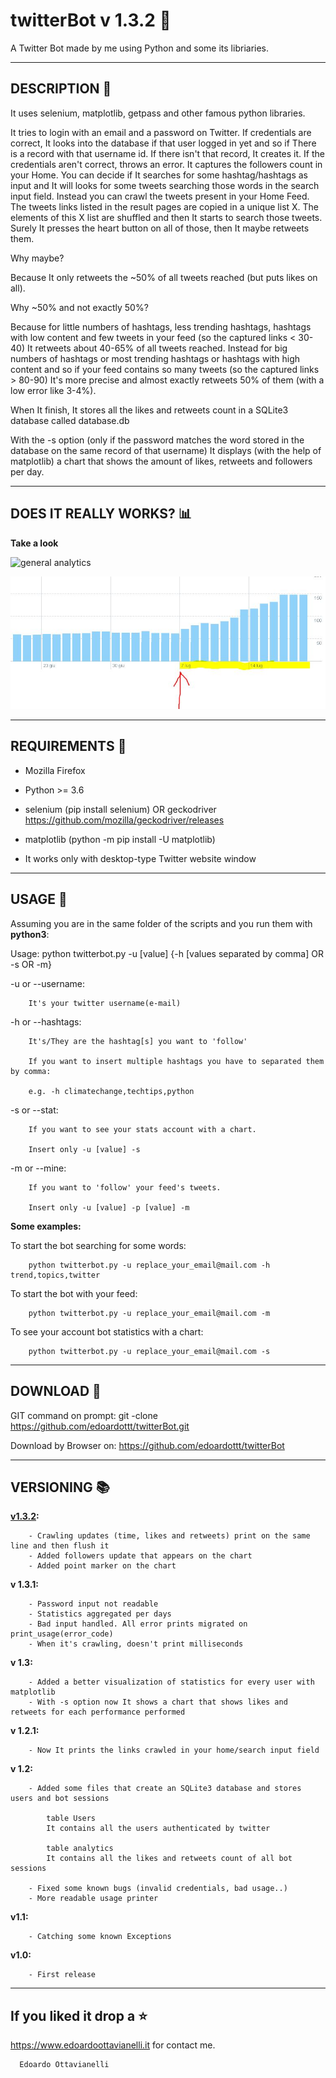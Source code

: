 # twitterBot v 1.3.2 🤖
A Twitter Bot made by me using Python and some its libriaries.

-------------------------------------------------
DESCRIPTION 🔦 
-------------------------------------------------

It uses selenium, matplotlib, getpass and other famous python libraries.

It tries to login with an email and a password on Twitter. If credentials are correct, It looks into the database if that user logged in yet and so if There is a record with that username id.
If there isn't that record, It creates it.
If the credentials aren't correct, throws an error.
It captures the followers count in your Home.
You can decide if It searches for some hashtag/hashtags as input and It will looks for
some tweets searching those words in the search input field.
Instead you can crawl the tweets present in your Home Feed.
The tweets links listed in the result pages are copied in a unique list X.
The elements of this X list are shuffled and then It starts to search those tweets.
Surely It presses the heart button on all of those, then It maybe retweets them.

Why maybe?

Because It only retweets the ~50% of all tweets reached (but puts likes on all).

Why ~50% and not exactly 50%?

Because for little numbers of hashtags, less trending hashtags, hashtags with low content and few tweets in your feed (so the captured links < 30-40) It retweets about 40-65% of all tweets reached.
Instead for big numbers of hashtags or most trending hashtags or hashtags with high content and so if your feed contains so many tweets (so the captured links > 80-90) It's more precise and almost exactly retweets 50% of them (with a low error like 3-4%).

When It finish, It stores all the likes and retweets count in a SQLite3 database called database.db

With the -s option (only if the password matches the word stored in the database on the same record of that username) It displays (with the help of matplotlib) a chart that shows the amount of likes, retweets and followers per day.

-------------------------------------------------
DOES IT REALLY WORKS? :bar_chart:
-------------------------------------------------
**Take a look**

![general analytics](https://github.com/edoardottt/twitterBot/blob/master/images/11.JPG)

![followers analytics](https://github.com/edoardottt/twitterBot/blob/master/images/2.JPG)

-----------------------------------------------------
REQUIREMENTS 📣
-----------------------------------------------------

- Mozilla Firefox

- Python >= 3.6

- selenium (pip install selenium) OR geckodriver https://github.com/mozilla/geckodriver/releases

- matplotlib (python -m pip install -U matplotlib)

- It works only with desktop-type Twitter website window

-------------------------------------------------
USAGE 🚀
-------------------------------------------------

Assuming you are in the same folder of the scripts and you run them with **python3**:

Usage: python twitterbot.py -u [value] {-h [values separated by comma] OR -s OR -m}

-u or --username: 

        It's your twitter username(e-mail)

-h or --hashtags:

        It's/They are the hashtag[s] you want to 'follow'

        If you want to insert multiple hashtags you have to separated them by comma:

        e.g. -h climatechange,techtips,python

-s or --stat:

        If you want to see your stats account with a chart.

        Insert only -u [value] -s

-m or --mine:

        If you want to 'follow' your feed's tweets.

        Insert only -u [value] -p [value] -m

**Some examples:**

To start the bot searching for some words:

        python twitterbot.py -u replace_your_email@mail.com -h trend,topics,twitter
 
To start the bot with your feed:

        python twitterbot.py -u replace_your_email@mail.com -m
 
To see your account bot statistics with a chart:

        python twitterbot.py -u replace_your_email@mail.com -s


-------------------------------------------------
DOWNLOAD 📡
-------------------------------------------------

GIT command on prompt: git -clone https://github.com/edoardottt/twitterBot.git

Download by Browser on: https://github.com/edoardottt/twitterBot


----------------------------------------------
VERSIONING :books:
--------------------------------------------

**[v1.3.2](https://github.com/edoardottt/twitterBot/releases/tag/v1.3.2):**

        - Crawling updates (time, likes and retweets) print on the same line and then flush it
        - Added followers update that appears on the chart
        - Added point marker on the chart
        
**v 1.3.1:**

        - Password input not readable
        - Statistics aggregated per days
        - Bad input handled. All error prints migrated on print_usage(error_code)
        - When it's crawling, doesn't print milliseconds

**v 1.3:**

        - Added a better visualization of statistics for every user with matplotlib
        - With -s option now It shows a chart that shows likes and retweets for each performance performed

**v 1.2.1:**

        - Now It prints the links crawled in your home/search input field  

**v 1.2:**

        - Added some files that create an SQLite3 database and stores users and bot sessions
      
            table Users
            It contains all the users authenticated by twitter
            
            table analytics
            It contains all the likes and retweets count of all bot sessions
            
        - Fixed some known bugs (invalid credentials, bad usage..)
        - More readable usage printer

**v1.1:**

        - Catching some known Exceptions
      
**v1.0:**

        - First release

--------------------------
If you liked it drop a :star:
--------------------------

https://www.edoardoottavianelli.it for contact me.


      Edoardo Ottavianelli
